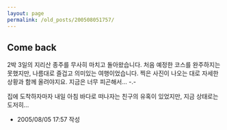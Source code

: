 ```yaml
---
layout: page
permalink: /old_posts/200508051757/
---
```


## Come back


2박 3일의 지리산 종주를 무사히 마치고 돌아왔습니다.
처음 예정한 코스를 완주하지는 못했지만, 나름대로 즐겁고 의미있는 여행이었습니다.
찍은 사진이 나오는 대로 자세한 상황과 함께 올려야지요.
지금은 너무 피곤해서... -.-

집에 도착하자마자 내일 아침 바다로 떠나자는 친구의 유혹이 있었지만, 지금 상태로는 도저히...





- 2005/08/05 17:57 작성